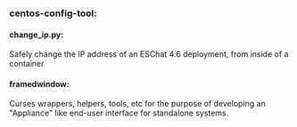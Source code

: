### centos-config-tool:

#### change\_ip.py:
Safely change the IP address of an ESChat 4.6 deployment, from inside of a container

#### framedwindow:
Curses wrappers, helpers, tools, etc for the purpose of developing an "Appliance" like end-user interface for standalone systems.
